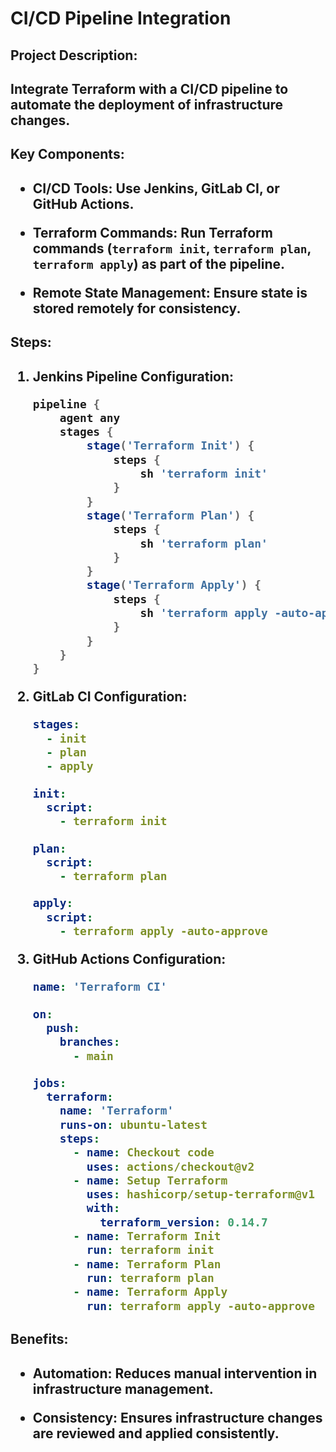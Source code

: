 <h1> CI/CD Pipeline Integration</h1>

<h2>Project Description:<h2>

Integrate Terraform with a CI/CD pipeline to automate the deployment of infrastructure changes.


<h2>Key Components:<h2>

- **CI/CD Tools:** Use Jenkins, GitLab CI, or GitHub Actions.

- **Terraform Commands:** Run Terraform commands (`terraform init`, `terraform plan`, `terraform apply`) as part of the pipeline.

- **Remote State Management:** Ensure state is stored remotely for consistency.


<h2>Steps:<h2>

1. **Jenkins Pipeline Configuration:**
 
   ```groovy
   pipeline {
       agent any
       stages {
           stage('Terraform Init') {
               steps {
                   sh 'terraform init'
               }
           }
           stage('Terraform Plan') {
               steps {
                   sh 'terraform plan'
               }
           }
           stage('Terraform Apply') {
               steps {
                   sh 'terraform apply -auto-approve'
               }
           }
       }
   }
   ```

2. **GitLab CI Configuration:**

   ```yaml
   stages:
     - init
     - plan
     - apply
   
   init:
     script:
       - terraform init
   
   plan:
     script:
       - terraform plan
   
   apply:
     script:
       - terraform apply -auto-approve
   ```

3. **GitHub Actions Configuration:**

   ```yaml
   name: 'Terraform CI'
   
   on:
     push:
       branches:
         - main
   
   jobs:
     terraform:
       name: 'Terraform'
       runs-on: ubuntu-latest
       steps:
         - name: Checkout code
           uses: actions/checkout@v2
         - name: Setup Terraform
           uses: hashicorp/setup-terraform@v1
           with:
             terraform_version: 0.14.7
         - name: Terraform Init
           run: terraform init
         - name: Terraform Plan
           run: terraform plan
         - name: Terraform Apply
           run: terraform apply -auto-approve
   ```


<h2>Benefits:<h2>

- **Automation:** Reduces manual intervention in infrastructure management.

- **Consistency:** Ensures infrastructure changes are reviewed and applied consistently.
